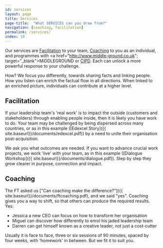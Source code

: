```yaml
---
id: services
layout: page
title: Services
page-title:  "What SERVICES can you draw from?"
navigation: [coaching, facilitation]
permalink: /services/
index: 10
---
```


Our services are [Facilitation](#facilitation) to your team, [Coaching](#coaching) to you as an individual, and programmes with <a href="http://www.middle-ground.co.uk"; target="_blank">MiDDLEGROUND</a> or <a href="http://www.cipd.co.uk/training/ORDDTC" target="_blank">CIPD</a>. Each can unlock a more powerful response to your challenge. 

How? We focus you differently, towards sharing facts and linking people. How you listen can enrich the factual flow in all directions. When linked to an enriched picture, individuals can contribute at a higher level. 

<h2 id="facilitation">Facilitation</h2>

If your leadership team's 'real work' is to impact the outside (customers and stakeholders) through enabling people inside, then it is likely you have work to do. Your team may be challenged by being dispersed across many countries, or as in this example ([Edexcel Story]({{ site.baseurl}}/documents/edexcel.pdf)) by a need to unite their organisation post-acquisition.

We ask you what outcomes are needed. If you want to advance crucial work projects, we work 'live' with your team, as in this example ([Dialogue Workshop]({{ site.baseurl}}/documents/dialogue.pdf)). Step by step they grow clearer in purpose, connection and impact.

<h2 id="coaching">Coaching</h2>

The FT asked us ["Can coaching make the difference?"]({{ site.baseurl}}/documents/ftcoaching.pdf), and we said "yes". Coaching gives you a way to shift, so that others can produce the required results. Yes:

- Jessica a new CEO can focus on how to transform her organisation
- Miguel can discover how differently to enrol his jaded leadership team
- Darren can get himself known as a creative leader, not just a cost-cutter

Usually it is face to face, three or six sessions of 90 minutes, spaced by four weeks, with 'homework' in between. But we fit it to suit you.







